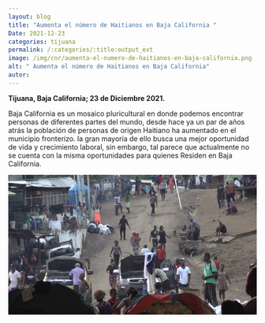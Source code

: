 ```yaml
---
layout: blog
title: "Aumenta el número de Haitianos en Baja California "
Date: 2021-12-23
categories: tijuana
permalink: /:categories/:title:output_ext
image: /img/cnr/aumenta-el-numero-de-haitianos-en-baja-california.png
alt: " Aumenta el número de Haitianos en Baja California"
autor:
---
```


**Tijuana, Baja California; 23 de Diciembre 2021.** 

Baja California es un mosaico pluricultural en donde podemos encontrar personas de diferentes partes del mundo, desde hace ya un par de años atrás la población de personas de origen Haitiano ha aumentado en el municipio fronterizo.
la gran mayoría de ello busca una mejor oportunidad de vida y crecimiento laboral, sin embargo, tal parece que actualmente no se cuenta con la misma oportunidades para quienes Residen en Baja California. 


<div id="carouselExampleSlidesOnly" class="carousel slide" data-ride="carousel">
  <div class="carousel-inner">
    <div class="carousel-item active">
       <img class="d-block w-100" src="/img/cnr/aumenta-el-numero-de-haitianos-en-baja-california.png" loading="lazy"  alt=" Aumenta el número de Haitianos en Baja California">
    </div>
  </div>
</div>